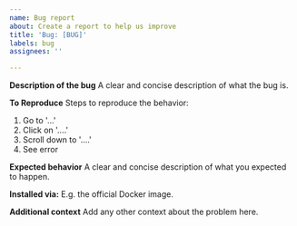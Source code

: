 ```yaml
---
name: Bug report
about: Create a report to help us improve
title: 'Bug: [BUG]'
labels: bug
assignees: ''

---
```


**Description of the bug**
A clear and concise description of what the bug is.

**To Reproduce**
Steps to reproduce the behavior:
1. Go to '...'
2. Click on '....'
3. Scroll down to '....'
4. See error

**Expected behavior**
A clear and concise description of what you expected to happen.

**Installed via:**
 E.g. the official Docker image.

**Additional context**
Add any other context about the problem here.
